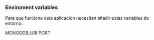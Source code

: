 ### Enviroment variables

Para que funcione esta aplicacion necesitan añadir estas variables de entorno.

MONGODB_URI
PORT